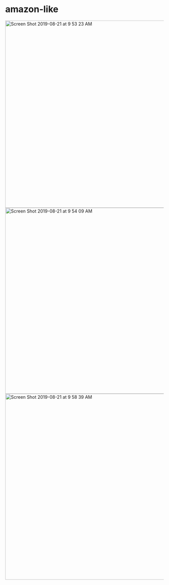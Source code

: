# amazon-like

<img width="595" alt="Screen Shot 2019-08-21 at 9 53 23 AM" src="https://user-images.githubusercontent.com/51334931/63452260-b35d7e80-c3fa-11e9-8e5b-d06f8e8ecaa8.png">

<img width="591" alt="Screen Shot 2019-08-21 at 9 54 09 AM" src="https://user-images.githubusercontent.com/51334931/63452270-b7899c00-c3fa-11e9-95dd-99e311054e2e.png">

<img width="591" alt="Screen Shot 2019-08-21 at 9 58 39 AM" src="https://user-images.githubusercontent.com/51334931/63452278-bb1d2300-c3fa-11e9-8f6a-ac8a2aa9825b.png">

